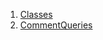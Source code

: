 1.  [Classes](utils_comment_queries/#classes)
2.  [CommentQueries](utils_comment_queries/CommentQueries-class.html)
